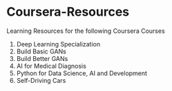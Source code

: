 # Coursera-Resources

Learning Resources for the following Coursera Courses

1. Deep Learning Specialization
2. Build Basic GANs
3. Build Better GANs
4. AI for Medical Diagnosis
5. Python for Data Science, AI and Development
6. Self-Driving Cars
